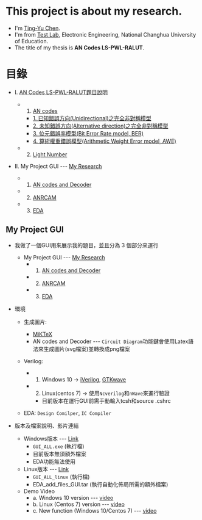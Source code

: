 ﻿# This project is about my research.
* I'm [Ting-Yu Chen](https://github.com/Wilhelmine21/Wilhelmine21).
* I'm from [Test Lab](http://testlab.ncue.edu.tw/tch/), Electronic Engineering, National Changhua University of Education.
* The title of my thesis is **AN Codes LS-PWL-RALUT**.

# 目錄

* I. [AN Codes LS-PWL-RALUT題目說明](https://github.com/Wilhelmine21/Wilhelmine21/blob/main/MyProject_GUI/AN%20Codes%20LS-PWL-RALUT.md#an-codes-ls-pwl-ralut-題目說明)	

	* 1. [AN codes](https://github.com/Wilhelmine21/Wilhelmine21/blob/main/MyProject_GUI/AN%20Codes.md#an-codes-----wiki)

		* [1. 已知錯誤方向(Unidirectional)之完全非對稱模型](https://github.com/Wilhelmine21/Wilhelmine21/blob/main/MyProject_GUI/AN%20Codes.md#1-已知錯誤方向unidirectional之完全非對稱模型)
		* [2. 未知錯誤方向(Alternative direction)之完全非對稱模型](https://github.com/Wilhelmine21/Wilhelmine21/blob/main/MyProject_GUI/AN%20Codes.md#2-未知錯誤方向alternative-direction之完全非對稱模型)
		* [3. 位元錯誤率模型(Bit Error Rate model, BER)](https://github.com/Wilhelmine21/Wilhelmine21/blob/main/MyProject_GUI/AN%20Codes.md#3-位元錯誤率模型bit-error-rate-model-ber)
		* [4. 算術權重錯誤模型(Arithmetic Weight Error model, AWE)](https://github.com/Wilhelmine21/Wilhelmine21/blob/main/MyProject_GUI/AN%20Codes.md#4-算術權重錯誤模型arithmetic-weight-error-model-awe)
	
	* 2. [Light Number](https://github.com/Wilhelmine21/Wilhelmine21/blob/main/MyProject_GUI/Light%20Numbers.md#light-number)

* II. My Project GUI --- [My Research](https://github.com/Wilhelmine21/Wilhelmine21/blob/main/MyProject_GUI/My%20Research.md#my-research)

	* 1. [AN codes and Decoder](https://github.com/Wilhelmine21/Wilhelmine21/blob/main/MyProject_GUI/GUI-AN-codes.md#an-codes-and-decoder)
	* 2. [ANRCAM](https://github.com/Wilhelmine21/Wilhelmine21/blob/main/MyProject_GUI/GUI-ANRCAM.md#anrcam)
	* 3. [EDA](https://github.com/Wilhelmine21/Wilhelmine21/blob/main/MyProject_GUI/GUI-EDA.md#eda)

## My Project GUI
* 我做了一個GUI用來展示我的題目，並且分為 3 個部分來運行
	* My Project GUI --- [My Research](https://github.com/Wilhelmine21/Wilhelmine21/blob/main/MyProject_GUI/My%20Research.md#my-research)
		* 1. [AN codes and Decoder](https://github.com/Wilhelmine21/Wilhelmine21/blob/main/MyProject_GUI/GUI-AN-codes.md#an-codes-and-decoder)
		* 2. [ANRCAM](https://github.com/Wilhelmine21/Wilhelmine21/blob/main/MyProject_GUI/GUI-ANRCAM.md#anrcam)
		* 3. [EDA](https://github.com/Wilhelmine21/Wilhelmine21/blob/main/MyProject_GUI/GUI-EDA.md#eda)
* 環境
	* 生成圖片:
		* [MiKTeX](https://miktex.org/)
		* AN codes and Decoder --- `Circuit Diagram`功能鍵會使用Latex語法來生成圖片(svg檔案)並轉換成png檔案
	
	* Verilog: 
		* 1. Windows 10 -> [iVerilog](http://iverilog.icarus.com/), [GTKwave](http://gtkwave.sourceforge.net/)
		* 2. Linux(centos 7) -> 使用`Ncverilog`和`nWave`來進行驗證
			* 目前版本在運行GUI前需手動輸入tcsh和source .cshrc
			
	* EDA: `Design Comilper`, `IC Compiler`

* 版本及檔案說明、影片連結
	* Windows版本 --- [Link](https://drive.google.com/drive/folders/15bK1Rss-UhlTtRH2oE3V6_MIvZVVn5J7?usp=sharing)
		* `GUI_ALL.exe` (執行檔)
		* 目前版本無須額外檔案
		* EDA功能無法使用
	* Linux版本 --- [Link](https://drive.google.com/drive/folders/109xFlMamUgpYf8ra9HT15_xmsM0LS-Ja?usp=sharing)
		* `GUI_ALL_linux` (執行檔)
		* EDA_add_files_GUI.tar (執行自動化佈局所需的額外檔案)
	* Demo Video
		* a. Windows 10 version --- [video](https://www.youtube.com/watch?v=kXfVsiijhno)
		* b. Linux (Centos 7) version --- [video](https://www.youtube.com/watch?v=Rb99CHsb28k)
		* c. New function (Windows 10/Centos 7) --- [video](https://youtu.be/7bM51ICH6qc)
